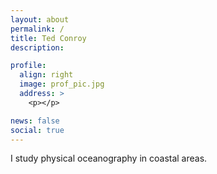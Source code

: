 ```yaml
---
layout: about
permalink: /
title: Ted Conroy
description: 

profile:
  align: right
  image: prof_pic.jpg
  address: >
    <p></p>

news: false
social: true
---
```


I study physical oceanography in coastal areas. 
